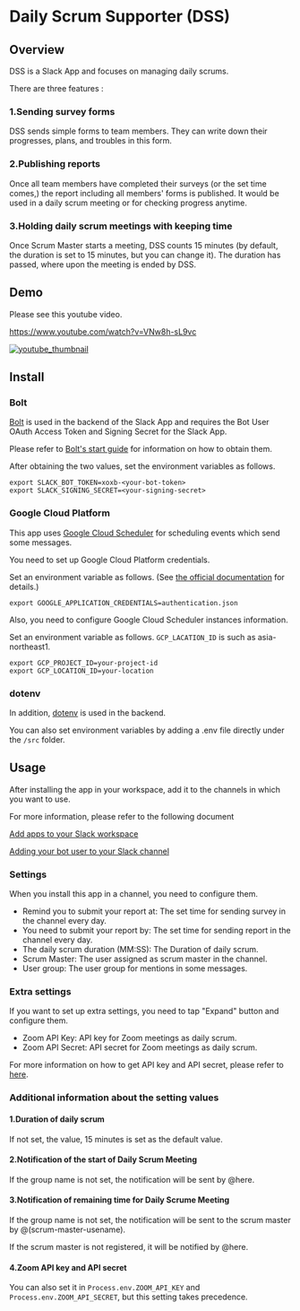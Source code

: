 # Daily Scrum Supporter (DSS)

## Overview

DSS is a Slack App and focuses on managing daily scrums.

There are three features :

### 1.Sending survey forms

DSS sends simple forms to team members. They can write down their progresses, plans, and troubles in this form.  

### 2.Publishing reports

Once all team members have completed their surveys (or the set time comes,) the report including all members' forms is published. It would be used in a daily scrum meeting or for checking progress anytime.  

### 3.Holding daily scrum meetings with keeping time

Once Scrum Master starts a meeting, DSS counts 15 minutes (by default, the duration is set to 15 minutes, but you can change it). The duration has passed, where upon the meeting is ended by DSS.

## Demo

Please see this youtube video.

https://www.youtube.com/watch?v=VNw8h-sL9vc

[![youtube_thumbnail](https://img.youtube.com/vi/VNw8h-sL9vc/0.jpg)](https://www.youtube.com/watch?v=VNw8h-sL9vc)

## Install

### Bolt

[Bolt](https://github.com/slackapi/bolt-js) is used in the backend of the Slack App and requires the Bot User OAuth Access Token and Signing Secret for the Slack App.

Please refer to [Bolt's start guide](https://slack.dev/bolt-js/tutorial/getting-started) for information on how to obtain them.

After obtaining the two values, set the environment variables as follows.

```shell
export SLACK_BOT_TOKEN=xoxb-<your-bot-token>
export SLACK_SIGNING_SECRET=<your-signing-secret>
```

### Google Cloud Platform

This app uses [Google Cloud Scheduler](https://cloud.google.com/scheduler) for scheduling events which send some messages.

You need to set up Google Cloud Platform credentials.

Set an environment variable as follows.
(See [the official documentation](https://cloud.google.com/docs/authentication/production) for details.)

```shell
export GOOGLE_APPLICATION_CREDENTIALS=authentication.json
```

Also, you need to configure Google Cloud Scheduler instances information.

Set an environment variable as follows. `GCP_LACATION_ID` is such as asia-northeast1.

```shell
export GCP_PROJECT_ID=your-project-id
export GCP_LOCATION_ID=your-location
```

### dotenv

In addition, [dotenv](https://github.com/motdotla/dotenv) is used in the backend.

You can also set environment variables by adding a .env file directly under the `/src` folder.

## Usage

After installing the app in your workspace, add it to the channels in which you want to use.

For more information, please refer to the following document

[Add apps to your Slack workspace](https://slack.com/help/articles/202035138-Add-apps-to-your-Slack-workspace)

[Adding your bot user to your Slack channel](https://www.ibm.com/docs/en/z-chatops/1.1.0?topic=slack-adding-your-bot-user-your-channel)

### Settings

When you install this app in a channel, you need to configure them.

* Remind you to submit your report at: The set time for sending survey in the channel every day.  
* You need to submit your report by: The set time for sending report in the channel every day.
* The daily scrum duration (MM:SS): The Duration of daily scrum.  
* Scrum Master: The user assigned as scrum master in the channel.
* User group: The user group for mentions in some messages.

### Extra settings

If you want to set up extra settings, you need to tap "Expand" button and configure them.  

* Zoom API Key: API key for Zoom meetings as daily scrum.
* Zoom API Secret: API secret for Zoom meetings as daily scrum.

For more information on how to get API key and API secret, please refer to [here](https://marketplace.zoom.us/docs/guides/build/jwt-app#generate-app-credentials).

### Additional information about the setting values

#### 1.Duration of daily scrum

If not set, the value, 15 minutes is set as the default value.

#### 2.Notification of the start of Daily Scrum Meeting

If the group name is not set, the notification will be sent by @here.

#### 3.Notification of remaining time for Daily Scrume Meeting

If the group name is not set, the notification will be sent to the scrum master by @(scrum-master-usename).

If the scrum master is not registered, it will be notified by @here.

#### 4.Zoom API key and API secret

You can also set it in `Process.env.ZOOM_API_KEY` and `Process.env.ZOOM_API_SECRET`, but this setting takes precedence.
